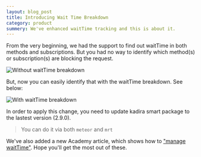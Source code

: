 ```yaml
---
layout: blog_post
title: Introducing Wait Time Breakdown
category: product
summery: We've enhanced waitTime tracking and this is about it.
---
```


From the very beginning, we had the support to find out waitTime in both methods and subscriptions. But you had no way to identify which method(s) or subscription(s) are blocking the request.

![Without waitTime breakdown](https://cldup.com/QXZVPJbtSw.png)

But, now you can easily identify that with the waitTime breakdown. See below:

![With waitTime breakdown](https://cldup.com/TAz3zSO4HO.png)

In order to apply this change, you need to update kadira smart package to the lastest version (2.9.0).

> You can do it via both `meteor` and `mrt`

We've also added a new Academy article, which shows how to ["manage waitTime"](https://kadira.io/academy/managing-waittime/). Hope you'll get the most out of these.